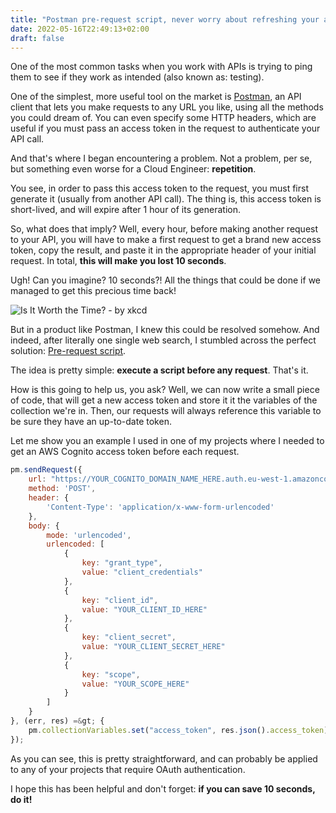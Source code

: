```yaml
---
title: "Postman pre-request script, never worry about refreshing your access token"
date: 2022-05-16T22:49:13+02:00
draft: false
---
```


One of the most common tasks when you work with APIs is trying to ping them to see if they work as intended (also known as: testing).

One of the simplest, more useful tool on the market is [Postman](https://www.postman.com/), an API client that lets you make requests to any URL you like, using all the methods you could dream of. You can even specify some HTTP headers, which are useful if you must pass an access token in the request to authenticate your API call.

And that's where I began encountering a problem. Not a problem, per se, but something even worse for a Cloud Engineer: <strong>repetition</strong>.

You see, in order to pass this access token to the request, you must first generate it (usually from another API call). The thing is, this access token is short-lived, and will expire after 1 hour of its generation.

So, what does that imply? Well, every hour, before making another request to your API, you will have to make a first request to get a brand new access token, copy the result, and paste it in the appropriate header of your initial request. In total, <strong>this will make you lost 10 seconds</strong>.

Ugh! Can you imagine? 10 seconds?! All the things that could be done if we managed to get this precious time back!

![Is It Worth the Time? - by xkcd](https://imgs.xkcd.com/comics/is_it_worth_the_time.png "Is It Worth the Time?")

But in a product like Postman, I knew this could be resolved somehow. And indeed, after literally one single web search, I stumbled across the perfect solution: [Pre-request script](https://learning.postman.com/docs/writing-scripts/pre-request-scripts/).

The idea is pretty simple: <strong>execute a script before any request</strong>. That's it.

How is this going to help us, you ask? Well, we can now write a small piece of code, that will get a new access token and store it it the variables of the collection we're in. Then, our requests will always reference this variable to be sure they have an up-to-date token.

Let me show you an example I used in one of my projects where I needed to get an AWS Cognito access token before each request.

```javascript
pm.sendRequest({
    url: "https://YOUR_COGNITO_DOMAIN_NAME_HERE.auth.eu-west-1.amazoncognito.com/oauth2/token",
    method: 'POST',
    header: {
        'Content-Type': 'application/x-www-form-urlencoded'
    },
    body: {
        mode: 'urlencoded',
        urlencoded: [
            {
                key: "grant_type",
                value: "client_credentials"
            },
            {
                key: "client_id",
                value: "YOUR_CLIENT_ID_HERE"
            },
            {
                key: "client_secret",
                value: "YOUR_CLIENT_SECRET_HERE"
            },
            {
                key: "scope",
                value: "YOUR_SCOPE_HERE"
            }
        ]
    }
}, (err, res) =&gt; {
    pm.collectionVariables.set("access_token", res.json().access_token)
});
```

As you can see, this is pretty straightforward, and can probably be applied to any of your projects that require OAuth authentication.

I hope this has been helpful and don't forget: <strong>if you can save 10 seconds, do it!</strong>